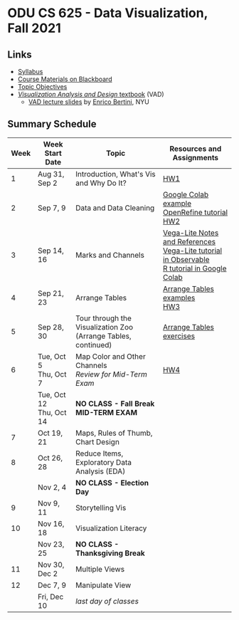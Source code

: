 # ODU CS 625 - Data Visualization, Fall 2021

## Links

* [Syllabus](syllabus.md)
* [Course Materials on Blackboard](https://www.blackboard.odu.edu/ultra/courses/_385481_1/cl/outline)
* [Topic Objectives](objectives.md)
* [*Visualization Analysis and Design* textbook](https://www.cs.ubc.ca/~tmm/vadbook/) (VAD)
  * [VAD lecture slides](http://bit.ly/lecture-slides-iv16) by [Enrico Bertini](http://enrico.bertini.io/), NYU

## Summary Schedule

|Week |Week Start Date|Topic|Resources and Assignments|
|---|---|---|---|
|1|	Aug 31, Sep 2|	Introduction, What's Vis and Why Do It? | [HW1](HW1.md) |
|2|	Sep 7, 9|	Data and Data Cleaning | [Google Colab example](625_F21_Week_02_Data.ipynb)<br/>[OpenRefine tutorial](Wk2-OpenRefine-tutorial.md)<br/>[HW2](HW2.md) |
|3|	Sep 14, 16|	Marks and Channels | [Vega-Lite Notes and References](https://github.com/odu-cs625-datavis/public/blob/main/fall21/vega-lite.md)<br/>[Vega-Lite tutorial in Observable](https://observablehq.com/d/06499f6a4926793f)<br/>[R tutorial in Google Colab](https://github.com/odu-cs625-datavis/public/blob/main/fall21/625_F21_Marks_Channels_R.ipynb)
|4|	Sep 21, 23	|Arrange Tables | [Arrange Tables examples](Wk4-Arrange-Tables-examples.md)<br/>[HW3](HW3.md)|
|5|	Sep 28, 30|	Tour through the Visualization Zoo<br/>(Arrange Tables, continued) |[Arrange Tables exercises](Wk5-Arrange-Tables-exercises.md) |
|6|	Tue, Oct 5<br/>Thu, Oct 7|	Map Color and Other Channels<br/>*Review for Mid-Term Exam* |[HW4](HW4.md)|
||	Tue, Oct 12<br/>Thu, Oct 14|	**NO CLASS - Fall Break**<br/>**MID-TERM EXAM**| |
|7|	Oct 19, 21|	Maps, Rules of Thumb, Chart Design| |
|8|	Oct 26, 28|	Reduce Items, Exploratory Data Analysis (EDA) | 
||	Nov 2, 4|	**NO CLASS - Election Day** | |
|9|	Nov 9, 11|	Storytelling Vis
|10|	Nov 16, 18|	Visualization Literacy|
| | Nov 23, 25|**NO CLASS - Thanksgiving Break** | |
|11|	Nov 30, Dec 2|	Multiple Views | 
|12|	Dec 7, 9|	Manipulate View | |
|| Fri, Dec 10|	*last day of classes*
